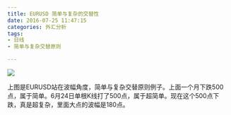 ```yaml
---
title: EURUSD 简单与复杂的交替性
date: 2016-07-25 11:47:15
categories: 外汇分析
tags:
- 日线
- 简单与复杂交替原则

---
```

![](http://eurusd.qiniudn.com/153.png)

上图是EURUSD站在波幅角度，简单与复杂交替原则例子。上面一个月下跌500点，属于简单。6月24日单根K线打了500点，属于超简单。现在这个500点下跌，真是超复杂，里面大点的波幅是180点。

